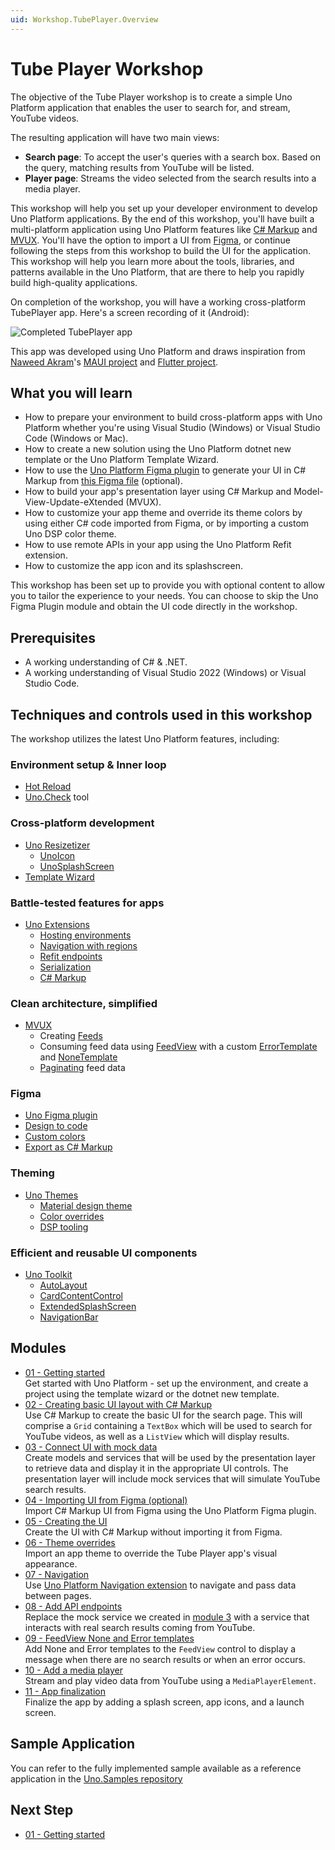 ```yaml
---
uid: Workshop.TubePlayer.Overview
---
```


# Tube Player Workshop

The objective of the Tube Player workshop is to create a simple Uno Platform application that enables the user to search for, and stream, YouTube videos.

The resulting application will have two main views:

- **Search page**: To accept the user's queries with a search box. Based on the query, matching results from YouTube will be listed.
- **Player page**: Streams the video selected from the search results into a media player.

This workshop will help you set up your developer environment to develop Uno Platform applications. By the end of this workshop, you'll have built a multi-platform application using Uno Platform features like [C# Markup](https://aka.platform.uno/csharp-markup) and [MVUX](https://aka.platform.uno/mvux). You'll have the option to import a UI from [Figma](https://aka.platform.uno/uno-figma), or continue following the steps from this workshop to build the UI for the application. This workshop will help you learn more about the tools, libraries, and patterns available in the Uno Platform, that are there to help you rapidly build high-quality applications.

On completion of the workshop, you will have a working cross-platform TubePlayer app. Here's a screen recording of it (Android):

![Completed TubePlayer app](modules/11-App-Finalization/ui-output.gif)

This app was developed using Uno Platform and draws inspiration from [Naweed Akram](https://twitter.com/xgeno "@xgeno")'s [MAUI project](https://github.com/naweed/MauiTubePlayer) and [Flutter project](https://github.com/naweed/FlutterTubePlayer).

## What you will learn

- How to prepare your environment to build cross-platform apps with Uno Platform whether you're using Visual Studio (Windows) or Visual Studio Code (Windows or Mac).
- How to create a new solution using the Uno Platform dotnet new template or the Uno Platform Template Wizard.
- How to use the [Uno Platform Figma plugin](https://aka.platform.uno/uno-figma) to generate your UI in C# Markup from [this Figma file](https://aka.platform.uno/uno-figma-tubeplayer-workshop) (optional).
- How to build your app's presentation layer using C# Markup and Model-View-Update-eXtended (MVUX).
- How to customize your app theme and override its theme colors by using either C# code imported from Figma, or by importing a custom Uno DSP color theme.
- How to use remote APIs in your app using the Uno Platform Refit extension.
- How to customize the app icon and its splashscreen.

This workshop has been set up to provide you with optional content to allow you to tailor the experience to your needs. You can choose to skip the Uno Figma Plugin module and obtain the UI code directly in the workshop.

## Prerequisites

- A working understanding of C# & .NET.
- A working understanding of Visual Studio 2022 (Windows) or Visual Studio Code.

## Techniques and controls used in this workshop

The workshop utilizes the latest Uno Platform features, including:

### Environment setup & Inner loop

- [Hot Reload](xref:Uno.Features.HotReload)
- [Uno.Check](xref:UnoCheck.UsingUnoCheck) tool

### Cross-platform development

- [Uno Resizetizer](xref:Uno.Resizetizer.GettingStarted)
  - [UnoIcon](xref:Uno.Resizetizer.GettingStarted#unoicon)
  - [UnoSplashScreen](xref:Uno.Resizetizer.GettingStarted#unosplashscreen)
- [Template Wizard](xref:Uno.GettingStarted.UsingWizard)

### Battle-tested features for apps
- [Uno Extensions](xref:Uno.Extensions.Overview)
    - [Hosting environments](xref:Uno.Extensions.Hosting.Overview#hosting-environments)
    - [Navigation with regions](xref:Uno.Extensions.Navigation.Advanced.Panel)
    - [Refit endpoints](xref:Uno.Extensions.Http.HowToRefit)
    - [Serialization](xref:Uno.Extensions.Serialization.Overview)
    - [C# Markup](xref:Uno.Extensions.Markup.Overview)

### Clean architecture, simplified

- [MVUX](xref:Uno.Extensions.Mvux.Overview)
  - Creating [Feeds](xref:Uno.Extensions.Mvux.Feeds)
  - Consuming feed data using [FeedView](xref:Uno.Extensions.Mvux.HowToSimpleFeed) with a custom [ErrorTemplate](xref:Uno.Extensions.Mvux.FeedView#errortemplate) and [NoneTemplate](xref:Uno.Extensions.Mvux.FeedView#nonetemplate)
  - [Paginating](xref:Uno.Extensions.Mvux.Advanced.Pagination) feed data

### Figma

- [Uno Figma plugin](https://aka.platform.uno/uno-figma)
- [Design to code](xref:Uno.Figma.GetStarted.DesignToCode)
- [Custom colors](xref:Uno.Figma.Learn.Developers.CustomColors)
- [Export as C# Markup](xref:Uno.Figma.Learn.Developers.Tabs.Export#c-markup-export)

### Theming

- [Uno Themes](xref:Uno.Themes.Overview)
    - [Material design theme](xref:Uno.Themes.Material.GetStarted)
    - [Color overrides](xref:Uno.Themes.Material.Colors)
    - [DSP tooling](xref:Uno.Themes.Material.DSP)

### Efficient and reusable UI components

- [Uno Toolkit](xref:Toolkit.GettingStarted)
  - [AutoLayout](xref:Toolkit.Controls.AutoLayoutControl)
  - [CardContentControl](xref:Toolkit.Controls.Card#cardcontentcontrol)
  - [ExtendedSplashScreen](xref:Toolkit.Controls.ExtendedSplashScreen)
  - [NavigationBar](xref:Toolkit.Controls.NavigationBar)

## Modules

- [01 - Getting started](xref:Workshop.TubePlayer.GetStarted)  
    Get started with Uno Platform - set up the environment, and create a project using the template wizard or the dotnet new template.  
- [02 - Creating basic UI layout with C# Markup](xref:Workshop.TubePlayer.BasicLayout)  
    Use C# Markup to create the basic UI for the search page. This will comprise a `Grid` containing a `TextBox` which will be used to search for YouTube videos, as well as a `ListView` which will display results.
- [03 - Connect UI with mock data](xref:Workshop.TubePlayer.MockData)  
    Create models and services that will be used by the presentation layer to retrieve data and display it in the appropriate UI controls. The presentation layer will include mock services that will simulate YouTube search results.
- [04 - Importing UI from Figma (optional)](xref:Workshop.TubePlayer.Figma)  
    Import C# Markup UI from Figma using the Uno Platform Figma plugin.
- [05 - Creating the UI](xref:Workshop.TubePlayer.UI)  
    Create the UI with C# Markup without importing it from Figma.
- [06 - Theme overrides](xref:Workshop.TubePlayer.ThemeOverrides)  
    Import an app theme to override the Tube Player app's visual appearance.
- [07 - Navigation](xref:Workshop.TubePlayer.Navigation)  
    Use [Uno Platform Navigation extension](xref:Overview.Navigation) to navigate and pass data between pages.
- [08 - Add API endpoints](xref:Workshop.TubePlayer.ApiEndpoints)  
    Replace the mock service we created in [module 3](xref:Workshop.TubePlayer.MockData) with a service that interacts with real search results coming from YouTube.
- [09 - FeedView None and Error templates](xref:Workshop.TubePlayer.FeedView)  
    Add None and Error templates to the `FeedView` control to display a message when there are no search results or when an error occurs.
- [10 - Add a media player](xref:Workshop.TubePlayer.MediaPlayer)  
    Stream and play video data from YouTube using a `MediaPlayerElement`.
- [11 - App finalization](xref:Workshop.TubePlayer.Finalization)  
    Finalize the app by adding a splash screen, app icons, and a launch screen.

## Sample Application

You can refer to the fully implemented sample available as a reference application in the [Uno.Samples repository](https://aka.platform.uno/tubeplayer-sampleapp)

## Next Step

- [01 - Getting started](xref:Workshop.TubePlayer.GetStarted)
